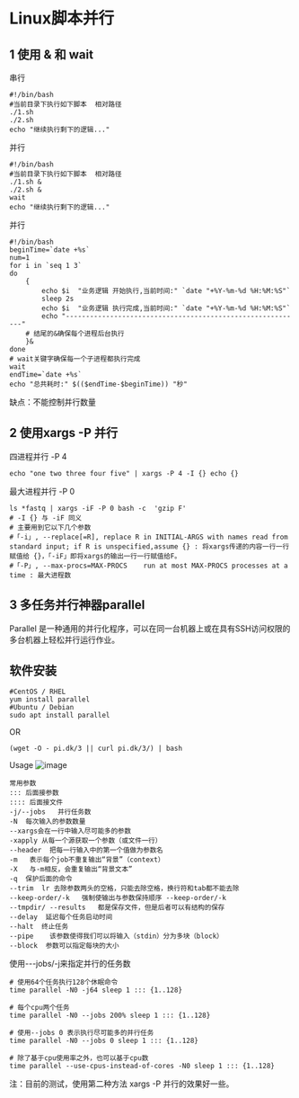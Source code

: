 # Linux脚本并行
## 1 使用 & 和 wait
串行
```shell
#!/bin/bash
#当前目录下执行如下脚本  相对路径
./1.sh 
./2.sh 
echo "继续执行剩下的逻辑..."
```
并行
```shell
#!/bin/bash
#当前目录下执行如下脚本  相对路径
./1.sh &
./2.sh &
wait
echo "继续执行剩下的逻辑..."
```
并行
```shell
#!/bin/bash
beginTime=`date +%s`
num=1
for i in `seq 1 3`
do
	{	
       	echo $i  "业务逻辑 开始执行,当前时间:" `date "+%Y-%m-%d %H:%M:%S"`
		sleep 2s
		echo $i  "业务逻辑 执行完成,当前时间:" `date "+%Y-%m-%d %H:%M:%S"`
		echo "-----------------------------------------------------------"
	# 结尾的&确保每个进程后台执行
	}&
done
# wait关键字确保每一个子进程都执行完成
wait
endTime=`date +%s`
echo "总共耗时:" $(($endTime-$beginTime)) "秒"
```
缺点：不能控制并行数量

## 2 使用xargs -P 并行
四进程并行 -P 4
```shell
echo "one two three four five" | xargs -P 4 -I {} echo {}
```
最大进程并行 -P 0
```shell
ls *fastq | xargs -iF -P 0 bash -c  'gzip F'
# -I {} 与 -iF 同义
# 主要用到它以下几个参数
#「-i」, --replace[=R], replace R in INITIAL-ARGS with names read from standard input; if R is unspecified,assume {} : 将xargs传递的内容一行一行赋值给 {}，「-iF」即将xargs的输出一行一行赋值给F。
#「-P」, --max-procs=MAX-PROCS    run at most MAX-PROCS processes at a time : 最大进程数
```

## 3 多任务并行神器parallel
Parallel 是一种通用的并行化程序，可以在同一台机器上或在具有SSH访问权限的多台机器上轻松并行运行作业。
## 软件安装
```shell
#CentOS / RHEL
yum install parallel
#Ubuntu / Debian
sudo apt install parallel
```
OR
```shell
(wget -O - pi.dk/3 || curl pi.dk/3/) | bash
```
Usage
![image](https://user-images.githubusercontent.com/93338266/229763547-37cd810b-bdd7-4175-948f-8685d3ac9fa6.png)
```
常用参数
::: 后面接参数
:::: 后面接文件
-j/--jobs   并行任务数
-N  每次输入的参数数量
--xargs会在一行中输入尽可能多的参数
-xapply 从每一个源获取一个参数（或文件一行）
--header  把每一行输入中的第一个值做为参数名
-m   表示每个job不重复输出“背景”（context）
-X   与-m相反，会重复输出“背景文本”
-q  保护后面的命令
--trim  lr 去除参数两头的空格，只能去除空格，换行符和tab都不能去除
--keep-order/-k   强制使输出与参数保持顺序 --keep-order/-k
--tmpdir/ --results   都是保存文件，但是后者可以有结构的保存
--delay  延迟每个任务启动时间
--halt  终止任务
--pipe    该参数使得我们可以将输入（stdin）分为多块（block）
--block  参数可以指定每块的大小
```
使用---jobs/-j来指定并行的任务数

```shell
# 使用64个任务执行128个休眠命令
time parallel -N0 -j64 sleep 1 ::: {1..128}

# 每个cpu两个任务
time parallel -N0 --jobs 200% sleep 1 ::: {1..128}

# 使用--jobs 0 表示执行尽可能多的并行任务
time parallel -N0 --jobs 0 sleep 1 ::: {1..128}

# 除了基于cpu使用率之外，也可以基于cpu数
time parallel --use-cpus-instead-of-cores -N0 sleep 1 ::: {1..128}
```

注：目前的测试，使用第二种方法 xargs -P 并行的效果好一些。
